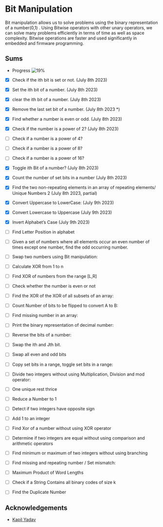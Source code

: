 
# Bit Manipulation

Bit manipulation allows us to solve problems using the binary representation of a number(0,1) .
Using Bitwise operators with other unary operators, we can solve many problems efficiently in terms of time as well as space complexity.
Bitwise operations are faster and used significantly in embedded and firmware programming.

## Sums
- Progress ![19%](https://progress-bar.dev/19)

- [x] Check if the ith bit is set or not. (July 8th 2023)
- [x] Set the ith bit of a number. (July 8th 2023)
- [x] clear the ith bit of a number. (July 8th 2023)
- [x] Remove the last set bit of a number. (July 8th 2023 *)
- [x] Find whether a number is even or odd. (July 8th 2023)
- [x] Check if the number is a power of 2? (July 8th 2023)
- [ ] Check if a number is a power of 4?
- [ ] Check if a number is a power of 8?
- [ ] Check if a number is a power of 16?
- [x] Toggle ith Bit of a number? (July 8th 2023)
- [x] Count the number of set bits in a number (July 8th 2023)
- [x] Find the two non-repeating elements in an array of repeating elements/ Unique Numbers 2 (July 8th 2023, partial)
- [x] Convert Uppercase to LowerCase: (July 9th 2023)
- [x] Convert Lowercase to Uppercase (July 9th 2023)
- [x] Invert Alphabet’s Case (July 9th 2023)
- [ ] Find Letter Position in alphabet
- [ ] Given a set of numbers where all elements occur an even number of times except one number, find the odd occurring number.
- [ ] Swap two numbers using Bit manipulation:
- [ ] Calculate XOR from 1 to n
- [ ] Find XOR of numbers from the range [L,R]
- [ ] Check whether the number is even or not
- [ ] Find the XOR of the XOR of all subsets of an array:
- [ ] Count Number of bits to be flipped to convert A to B:
- [ ] Find missing number in an array:
- [ ] Print the binary representation of decimal number:
- [ ] Reverse the bits of a number:
- [ ] Swap the ith and Jth bit.
- [ ] Swap all even and odd bits
- [ ] Copy set bits in a range, toggle set bits in a range:
- [ ] Divide two integers without using Multiplication, Division and mod operator:
- [ ] One unique rest thrice
- [ ] Reduce a Number to 1
- [ ] Detect if two integers have opposite sign
- [ ] Add 1 to an integer
- [ ] Find Xor of a number without using XOR operator
- [ ] Determine if two integers are equal without using comparison and arithmetic operators
- [ ] Find minimum or maximum of two integers without using branching
- [ ] Find missing and repeating number / Set mismatch:
- [ ] Maximum Product of Word Lengths
- [ ] Check if a String Contains all binary codes of size k
- [ ] Find the Duplicate Number


## Acknowledgements

 - [Kapil Yadav](https://www.linkedin.com/posts/kapilyadav22_bit-manipulation-notes-by-kapil-yadav-activity-6995227168423194624-FlWu?utm_source=share&utm_medium=member_desktop)
 
